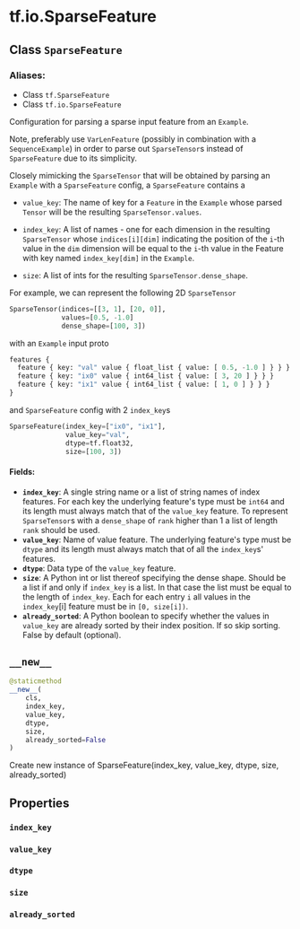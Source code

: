 <div itemscope itemtype="http://developers.google.com/ReferenceObject">
<meta itemprop="name" content="tf.io.SparseFeature" />
<meta itemprop="path" content="Stable" />
<meta itemprop="property" content="index_key"/>
<meta itemprop="property" content="value_key"/>
<meta itemprop="property" content="dtype"/>
<meta itemprop="property" content="size"/>
<meta itemprop="property" content="already_sorted"/>
<meta itemprop="property" content="__new__"/>
</div>

# tf.io.SparseFeature

## Class `SparseFeature`



### Aliases:

* Class `tf.SparseFeature`
* Class `tf.io.SparseFeature`

Configuration for parsing a sparse input feature from an `Example`.

Note, preferably use `VarLenFeature` (possibly in combination with a
`SequenceExample`) in order to parse out `SparseTensor`s instead of
`SparseFeature` due to its simplicity.

Closely mimicking the `SparseTensor` that will be obtained by parsing an
`Example` with a `SparseFeature` config, a `SparseFeature` contains a

* `value_key`: The name of key for a `Feature` in the `Example` whose parsed
  `Tensor` will be the resulting `SparseTensor.values`.

* `index_key`: A list of names - one for each dimension in the resulting
  `SparseTensor` whose `indices[i][dim]` indicating the position of
  the `i`-th value in the `dim` dimension will be equal to the `i`-th value in
  the Feature with key named `index_key[dim]` in the `Example`.

* `size`: A list of ints for the resulting `SparseTensor.dense_shape`.

For example, we can represent the following 2D `SparseTensor`

```python
SparseTensor(indices=[[3, 1], [20, 0]],
             values=[0.5, -1.0]
             dense_shape=[100, 3])
```

with an `Example` input proto

```python
features {
  feature { key: "val" value { float_list { value: [ 0.5, -1.0 ] } } }
  feature { key: "ix0" value { int64_list { value: [ 3, 20 ] } } }
  feature { key: "ix1" value { int64_list { value: [ 1, 0 ] } } }
}
```

and `SparseFeature` config with 2 `index_key`s

```python
SparseFeature(index_key=["ix0", "ix1"],
              value_key="val",
              dtype=tf.float32,
              size=[100, 3])
```

#### Fields:

* <b>`index_key`</b>: A single string name or a list of string names of index features.
    For each key the underlying feature's type must be `int64` and its length
    must always match that of the `value_key` feature.
    To represent `SparseTensor`s with a `dense_shape` of `rank` higher than 1
    a list of length `rank` should be used.
* <b>`value_key`</b>: Name of value feature.  The underlying feature's type must
    be `dtype` and its length must always match that of all the `index_key`s'
    features.
* <b>`dtype`</b>: Data type of the `value_key` feature.
* <b>`size`</b>: A Python int or list thereof specifying the dense shape. Should be a
    list if and only if `index_key` is a list. In that case the list must be
    equal to the length of `index_key`. Each for each entry `i` all values in
    the `index_key`[i] feature must be in `[0, size[i])`.
* <b>`already_sorted`</b>: A Python boolean to specify whether the values in
    `value_key` are already sorted by their index position. If so skip
    sorting. False by default (optional).

<h2 id="__new__"><code>__new__</code></h2>

``` python
@staticmethod
__new__(
    cls,
    index_key,
    value_key,
    dtype,
    size,
    already_sorted=False
)
```

Create new instance of SparseFeature(index_key, value_key, dtype, size, already_sorted)



## Properties

<h3 id="index_key"><code>index_key</code></h3>



<h3 id="value_key"><code>value_key</code></h3>



<h3 id="dtype"><code>dtype</code></h3>



<h3 id="size"><code>size</code></h3>



<h3 id="already_sorted"><code>already_sorted</code></h3>





